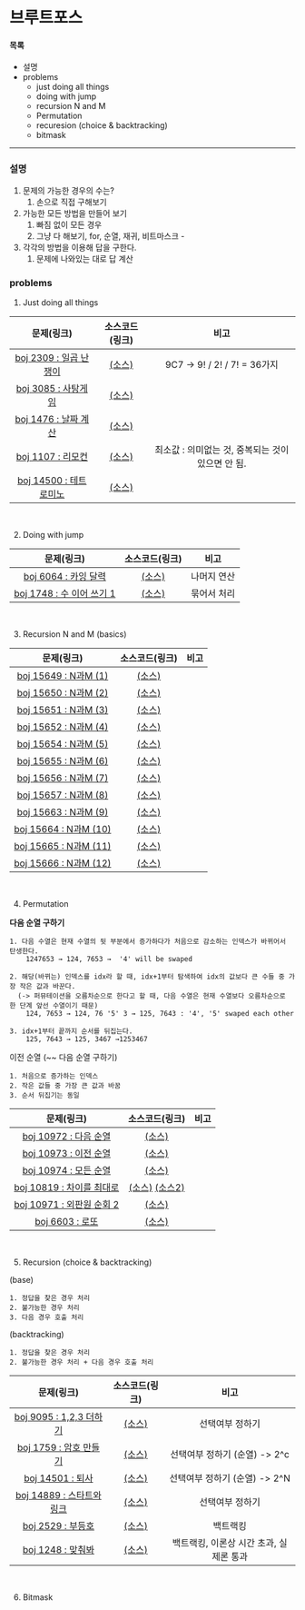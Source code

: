 # 브루트포스

#### 목록
+ 설명
+ problems
  - just doing all things
  - doing with jump
  - recursion N and M
  - Permutation
  - recuresion (choice & backtracking)
  - bitmask
--------------
### 설명
1. 문제의 가능한 경우의 수는?
    1. 손으로 직접 구해보기
2. 가능한 모든 방법을 만들어 보기
    1. 빠짐 없이 모든 경우
    2. 그냥 다 해보기, for, 순열, 재귀, 비트마스크 -
3. 각각의 방법을 이용해 답을 구한다.
    1. 문제에 나와있는 대로 답 계산

### problems

1. Just doing all things

|문제(링크)|소스코드(링크)|비고|
|:------:|:--------:|:--:|
| [boj 2309 : 일곱 난쟁이](https://www.acmicpc.net/problem/2309)|[(소스)](https://github.com/95kim1/study_learn/blob/main/ps/learn/basic2/BruteForce/%5Bboj2309_%EC%9D%BC%EA%B3%B1%EB%82%9C%EC%9F%81%EC%9D%B4%5D.cpp) |9C7 -> 9! / 2! / 7! = 36가지|
| [boj 3085 : 사탕게임](https://www.acmicpc.net/problem/3085)|[(소스)](https://github.com/95kim1/study_learn/blob/main/ps/learn/basic2/BruteForce/%5Bboj3085_%EC%82%AC%ED%83%95%EA%B2%8C%EC%9E%84%5D.cpp) ||
| [boj 1476 : 날짜 계산](https://www.acmicpc.net/problem/1476)|[(소스)](https://github.com/95kim1/study_learn/blob/main/ps/learn/basic2/BruteForce/%5Bboj1476_%EB%82%A0%EC%A7%9C%EA%B3%84%EC%82%B0%5D.cpp)||
| [boj 1107 : 리모컨](https://www.acmicpc.net/problem/1107) |[(소스)](https://github.com/95kim1/study_learn/blob/main/ps/learn/basic2/BruteForce/%5Bboj1107_%EB%A6%AC%EB%AA%A8%EC%BB%A8%5D.cpp) | 최소값 : 의미없는 것, 중복되는 것이 있으면 안 됨.|
| [boj 14500 : 테트로미노](https://www.acmicpc.net/problem/14500)|[(소스)](https://github.com/95kim1/study_learn/blob/main/ps/learn/basic2/BruteForce/%5Bboj14500_%ED%85%8C%ED%8A%B8%EB%A1%9C%EB%AF%B8%EB%85%B8%5D.cpp)||

<br>

2. Doing with jump

|문제(링크)|소스코드(링크)|비고|
|:------:|:--------:|:--:|
| [boj 6064 : 카잉 달력](https://www.acmicpc.net/problem/6064)|[(소스)](https://github.com/95kim1/study_learn/blob/main/ps/learn/basic2/BruteForce/%5Bboj6064_%EC%B9%B4%EC%9E%89%EB%8B%AC%EB%A0%A5%5D.cpp)|나머지 연산|
| [boj 1748 : 수 이어 쓰기 1](https://www.acmicpc.net/problem/1748)|[(소스)](https://github.com/95kim1/study_learn/blob/main/ps/learn/basic2/BruteForce/%5Bboj1748_%EC%88%98%EC%9D%B4%EC%96%B4%EC%93%B0%EA%B8%B01%5D.cpp)|묶어서 처리|

<br>

3. Recursion N and M (basics)

|문제(링크)|소스코드(링크)|비고|
|:------:|:--------:|:--:|
| [boj 15649 : N과M (1)](https://www.acmicpc.net/problem/15649)|[(소스)](https://github.com/95kim1/study_learn/blob/main/ps/learn/basic2/BruteForce/%5Bboj15649_N%EA%B3%BCM(1)%5D.cpp)| |
| [boj 15650 : N과M (2)](https://www.acmicpc.net/problem/15650)|[(소스)](https://github.com/95kim1/study_learn/blob/main/ps/learn/basic2/BruteForce/%5Bboj15650_N%EA%B3%BCM(2)%5D.cpp)| |
| [boj 15651 : N과M (3)](https://www.acmicpc.net/problem/15651)|[(소스)](https://github.com/95kim1/study_learn/blob/main/ps/learn/basic2/BruteForce/%5Bboj15651_N%EA%B3%BCM(3)%5D.cpp)| |
| [boj 15652 : N과M (4)](https://www.acmicpc.net/problem/15652)|[(소스)](https://github.com/95kim1/study_learn/blob/main/ps/learn/basic2/BruteForce/%5Bboj15652_N%EA%B3%BCM(4)%5D.cpp)| |
| [boj 15654 : N과M (5)](https://www.acmicpc.net/problem/15654)|[(소스)](https://github.com/95kim1/study_learn/blob/main/ps/learn/basic2/BruteForce/%5Bboj15654_N%EA%B3%BCM(5)%5D.cpp)| |
| [boj 15655 : N과M (6)](https://www.acmicpc.net/problem/15655)|[(소스)](https://github.com/95kim1/study_learn/blob/main/ps/learn/basic2/BruteForce/%5Bboj15655_N%EA%B3%BCM(6)%5D.cpp)| |
| [boj 15656 : N과M (7)](https://www.acmicpc.net/problem/15656)|[(소스)](https://github.com/95kim1/study_learn/blob/main/ps/learn/basic2/BruteForce/%5Bboj15656_N%EA%B3%BCM(7)%5D.cpp)| |
| [boj 15657 : N과M (8)](https://www.acmicpc.net/problem/15657)|[(소스)](https://github.com/95kim1/study_learn/blob/main/ps/learn/basic2/BruteForce/%5Bboj15657_N%EA%B3%BCM(8)%5D.cpp)| |
| [boj 15663 : N과M (9)](https://www.acmicpc.net/problem/15663)|[(소스)](https://github.com/95kim1/study_learn/blob/main/ps/learn/basic2/BruteForce/%5Bboj15663_N%EA%B3%BCM(9)%5D.cpp)| |
| [boj 15664 : N과M (10)](https://www.acmicpc.net/problem/15664)|[(소스)](https://github.com/95kim1/study_learn/blob/main/ps/learn/basic2/BruteForce/%5Bboj15664_N%EA%B3%BCM(10)%5D.cpp)| |
| [boj 15665 : N과M (11)](https://www.acmicpc.net/problem/15665)|[(소스)](https://github.com/95kim1/study_learn/blob/main/ps/learn/basic2/BruteForce/%5Bboj15665_N%EA%B3%BCM(11)%5D.cpp)| |
| [boj 15666 : N과M (12)](https://www.acmicpc.net/problem/15666)|[(소스)](https://github.com/95kim1/study_learn/blob/main/ps/learn/basic2/BruteForce/%5Bboj15666_N%EA%B3%BCM(12)%5D.cpp)| |

<br>

4. Permutation

**다음 순열 구하기**

    1. 다음 수열은 현재 수열의 뒷 부분에서 증가하다가 처음으로 감소하는 인덱스가 바뀌어서 탄생한다.
        1247653 → 124, 7653 →  '4' will be swaped 
        
    2. 해당(바뀌는) 인덱스를 idx라 할 때, idx+1부터 탐색하여 idx의 값보다 큰 수들 중 가장 작은 값과 바꾼다.
      (-> 퍼뮤테이션을 오름차순으로 한다고 할 때, 다음 수열은 현재 수열보다 오름차순으로 한 단계 앞선 수열이기 때문)
        124, 7653 → 124, 76 '5' 3 → 125, 7643 : '4', '5' swaped each other
        
    3. idx+1부터 끝까지 순서를 뒤집는다.
        125, 7643 → 125, 3467 →1253467

이전 순열 (~~ 다음 순열 구하기)
  
    1. 처음으로 증가하는 인덱스
    2. 작은 값들 중 가장 큰 값과 바꿈
    3. 순서 뒤집기는 동일

|문제(링크)|소스코드(링크)|비고|
|:------:|:--------:|:--:|
| [boj 10972 : 다음 순열](https://www.acmicpc.net/problem/10972)|[(소스)](https://github.com/95kim1/study_learn/blob/main/ps/learn/basic2/BruteForce/%5Bboj10972_%EB%8B%A4%EC%9D%8C%EC%88%9C%EC%97%B4%5D.cpp)||
| [boj 10973 : 이전 순열](https://www.acmicpc.net/problem/10973)|[(소스)](https://github.com/95kim1/study_learn/blob/main/ps/learn/basic2/BruteForce/%5Bboj10973_%EC%9D%B4%EC%A0%84%EC%88%9C%EC%97%B4%5D.cpp)||
| [boj 10974 : 모든 순열](https://www.acmicpc.net/problem/10974)|[(소스)](https://github.com/95kim1/study_learn/blob/main/ps/learn/basic2/BruteForce/%5Bboj10974_%EB%AA%A8%EB%93%A0%EC%88%9C%EC%97%B4%5D.cpp)||
| [boj 10819 : 차이를 최대로](https://www.acmicpc.net/problem/10819)|[(소스)](https://github.com/95kim1/study_learn/blob/main/ps/learn/basic2/BruteForce/%5Bboj10819_%EC%B0%A8%EC%9D%B4%EB%A5%BC%EC%B5%9C%EB%8C%80%EB%A1%9C%5D.cpp) [(소스2)](https://github.com/95kim1/study_learn/blob/main/ps/learn/basic2/BruteForce/%5Bboj10819_%EC%B0%A8%EC%9D%B4%EB%A5%BC%EC%B5%9C%EB%8C%80%EB%A1%9C%5D_2.cpp)||
| [boj 10971 : 외판원 순회 2](https://www.acmicpc.net/problem/10971)|[(소스)](https://github.com/95kim1/study_learn/blob/main/ps/learn/basic2/BruteForce/%5Bboj10971_%EC%99%B8%ED%8C%90%EC%9B%90%EC%88%9C%ED%9A%8C2%5D.cpp)||
| [boj 6603 : 로또](https://www.acmicpc.net/problem/6603)|[(소스)](https://github.com/95kim1/study_learn/blob/main/ps/learn/basic2/BruteForce/%5Bboj6603_%EB%A1%9C%EB%98%90%5D.cpp)||

<br>

5. Recursion (choice & backtracking)

(base)

    1. 정답을 찾은 경우 처리
    2. 불가능한 경우 처리
    3. 다음 경우 호출 처리

(backtracking)

    1. 정답을 찾은 경우 처리
    2. 불가능한 경우 처리 + 다음 경우 호출 처리

|문제(링크)|소스코드(링크)|비고|
|:------:|:--------:|:--:|
| [boj 9095 : 1,2,3 더하기](https://www.acmicpc.net/problem/9095) | [(소스)](https://github.com/95kim1/study_learn/blob/main/ps/learn/basic2/BruteForce/%5Bboj9095_1%2C2%2C3%EB%8D%94%ED%95%98%EA%B8%B0%5D.cpp) |선택여부 정하기|
| [boj 1759 : 암호 만들기](https://www.acmicpc.net/problem/1759) | [(소스)](https://github.com/95kim1/study_learn/blob/main/ps/learn/basic2/BruteForce/%5Bboj1759_%EC%95%94%ED%98%B8%EB%A7%8C%EB%93%A4%EA%B8%B0%5D.cpp) |선택여부 정하기 (순열) -> 2^c|
| [boj 14501 : 퇴사](https://www.acmicpc.net/problem/14501) | [(소스)](https://github.com/95kim1/study_learn/blob/main/ps/learn/basic2/BruteForce/%5Bboj14501_%ED%87%B4%EC%82%AC%5D.cpp) |선택여부 정하기 (순열) -> 2^N|
| [boj 14889 : 스타트와 링크](https://www.acmicpc.net/problem/14889) | [(소스)](https://github.com/95kim1/study_learn/blob/main/ps/learn/basic2/BruteForce/%5Bboj14889_%EC%8A%A4%ED%83%80%ED%8A%B8%EC%99%80%EB%A7%81%ED%81%AC%5D.cpp) |선택여부 정하기|
| [boj 2529 : 부등호](https://www.acmicpc.net/problem/2529) | [(소스)](https://github.com/95kim1/study_learn/blob/main/ps/learn/basic2/BruteForce/%5Bboj2529_%EB%B6%80%EB%93%B1%ED%98%B8%5D.cpp) |백트랙킹|
| [boj 1248 : 맞춰봐](https://www.acmicpc.net/problem/1248) | [(소스)](https://github.com/95kim1/study_learn/blob/main/ps/learn/basic2/BruteForce/%5Bboj1248_%EB%A7%9E%EC%B6%B0%EB%B4%90%5D.cpp) |백트랙킹, 이론상 시간 초과, 실제론 통과|

<br>

6. Bitmask

